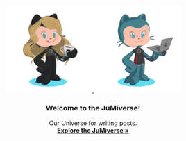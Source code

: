 <p align="center">
  <a href="https://mariaseltmann.github.io/">
    <img src="assets/images/JuMia.PNG" alt="JuMiverse logo" width="200" height="200">
    <img src="assets/images/JuMJu.PNG" alt="JuMiverse logo" width="200" height="200">
  </a>
</p>

<h3 align="center">Welcome to the JuMiverse!</h3>

<p align="center">
  Our Universe for writing posts.
  <br>
  <a href="https://mariaseltmann.github.io/"><strong>Explore the JuMiverse »</strong></a>
  <br>
</p>
